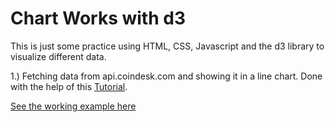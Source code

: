 
<h1>Chart Works with d3</h1>

<p>This is just some practice using HTML, CSS, Javascript and the d3 library to visualize different data.</p>

<p>1.) Fetching data from api.coindesk.com and showing it in a line chart. Done with the help of this <a href="https://medium.freecodecamp.org/learn-to-create-a-line-chart-using-d3-js-4f43f1ee716b">Tutorial</a>.</p>

<a href="https://jenserhardt.github.io/chart-works-with-d3/. ">See the working example here</a>
